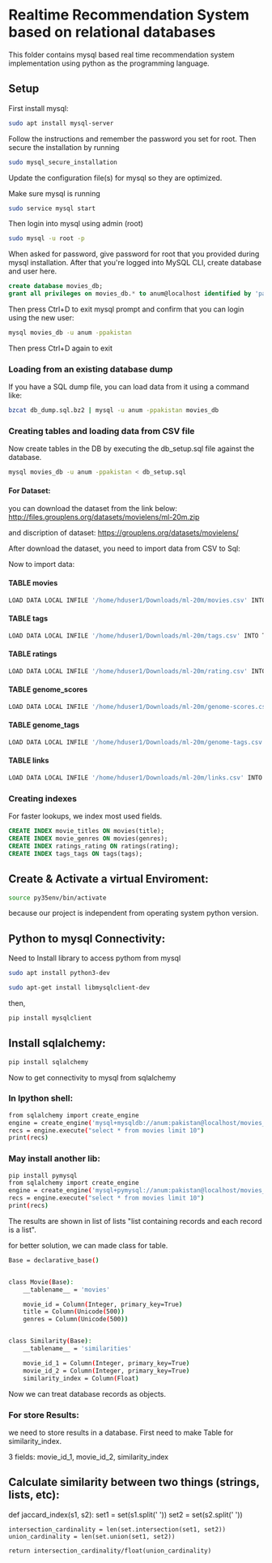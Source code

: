 # Realtime Recommendation System based on relational databases

This folder contains mysql based real time recommendation system implementation
using python as the programming language.


## Setup

First install mysql:

```bash
sudo apt install mysql-server
```

Follow the instructions and remember the password you set for root. Then secure the installation by
running

```bash
sudo mysql_secure_installation
```

Update the configuration file(s) for mysql so they are optimized.

Make sure mysql is running

```bash
sudo service mysql start
```

Then login into mysql using admin (root)

```bash
sudo mysql -u root -p
```

When asked for password, give password for root that you provided during mysql installation.
After that you're logged into MySQL CLI, create database and user here.

```sql
create database movies_db;
grant all privileges on movies_db.* to anum@localhost identified by 'pakistan';
```

Then press Ctrl+D to exit mysql prompt and confirm that you can login using the new user:

```bash
mysql movies_db -u anum -ppakistan
```

Then press Ctrl+D again to exit

### Loading from an existing database dump

If you have a SQL dump file, you can load data from it using a command like:

```bash
bzcat db_dump.sql.bz2 | mysql -u anum -ppakistan movies_db
```


### Creating tables and loading data from CSV file
Now create tables in the DB by executing the db_setup.sql file against the database.

```bash
mysql movies_db -u anum -ppakistan < db_setup.sql
```
#### For Dataset:

you can download the dataset from the link below:
http://files.grouplens.org/datasets/movielens/ml-20m.zip

and discription of dataset:
https://grouplens.org/datasets/movielens/

After download the dataset, you need to import data from CSV to Sql:

Now to import data:

#### TABLE movies

```bash
LOAD DATA LOCAL INFILE '/home/hduser1/Downloads/ml-20m/movies.csv' INTO TABLE movies FIELDS TERMINATED BY ',' ENCLOSED BY '"' LINES TERMINATED BY '\r\n' IGNORE 1 ROWS;
```
#### TABLE tags

```bash
LOAD DATA LOCAL INFILE '/home/hduser1/Downloads/ml-20m/tags.csv' INTO TABLE tags FIELDS TERMINATED BY ',' ENCLOSED BY '"' LINES TERMINATED BY '\r\n' IGNORE 1 ROWS;
```
#### TABLE ratings

```bash
LOAD DATA LOCAL INFILE '/home/hduser1/Downloads/ml-20m/rating.csv' INTO TABLE ratings FIELDS TERMINATED BY ',' ENCLOSED BY '"' LINES TERMINATED BY '\r\n' IGNORE 1 ROWS;
```
#### TABLE genome_scores

```bash
LOAD DATA LOCAL INFILE '/home/hduser1/Downloads/ml-20m/genome-scores.csv' INTO TABLE genome-scores FIELDS TERMINATED BY ',' ENCLOSED BY '"' LINES TERMINATED BY '\r\n' IGNORE 1 ROWS;
```
#### TABLE genome_tags

```bash
LOAD DATA LOCAL INFILE '/home/hduser1/Downloads/ml-20m/genome-tags.csv' INTO TABLE genome_tags FIELDS TERMINATED BY ',' ENCLOSED BY '"' LINES TERMINATED BY '\r\n' IGNORE 1 ROWS;
```
#### TABLE links

```bash
LOAD DATA LOCAL INFILE '/home/hduser1/Downloads/ml-20m/links.csv' INTO TABLE links FIELDS TERMINATED BY ',' ENCLOSED BY '"' LINES TERMINATED BY '\r\n' IGNORE 1 ROWS;
```

### Creating indexes

For faster lookups, we index most used fields.

```sql
CREATE INDEX movie_titles ON movies(title);
CREATE INDEX movie_genres ON movies(genres);
CREATE INDEX ratings_rating ON ratings(rating);
CREATE INDEX tags_tags ON tags(tags);
```

## Create & Activate a virtual Enviroment:
```bash
source py35env/bin/activate
```
because our project is independent from operating system python version.

## Python to mysql Connectivity:
Need to Install library to access pythom from mysql
```bash
sudo apt install python3-dev
```
```bash
sudo apt-get install libmysqlclient-dev
```
then,
```bash
pip install mysqlclient
```

## Install sqlalchemy:
```bash
pip install sqlalchemy
```
Now to get connectivity to mysql from sqlalchemy

### In Ipython shell:
```bash
from sqlalchemy import create_engine
engine = create_engine('mysql+mysqldb://anum:pakistan@localhost/movies_db')
recs = engine.execute("select * from movies limit 10")
print(recs)
```
### May install another lib:
```bash
pip install pymysql
from sqlalchemy import create_engine
engine = create_engine('mysql+pymysql://anum:pakistan@localhost/movies_db')
recs = engine.execute("select * from movies limit 10")
print(recs)
```
The results are shown in list of lists
"list containing records and each record is a list".

for better solution, we can made class for table.
```bash
Base = declarative_base()


class Movie(Base):
    __tablename__ = 'movies'

    movie_id = Column(Integer, primary_key=True)
    title = Column(Unicode(500))
    genres = Column(Unicode(500))


class Similarity(Base):
    __tablename__ = 'similarities'

    movie_id_1 = Column(Integer, primary_key=True)
    movie_id_2 = Column(Integer, primary_key=True)
    similarity_index = Column(Float)
```
Now we can treat database records as objects.

### For store Results:
we need to store results in a database.
First need to make Table for similarity_index.

3 fields: movie_id_1, movie_id_2, similarity_index

## Calculate similarity between two things (strings, lists, etc):
def jaccard_index(s1, s2):
    set1 = set(s1.split(' '))
    set2 = set(s2.split(' '))

    intersection_cardinality = len(set.intersection(set1, set2))
    union_cardinality = len(set.union(set1, set2))

    return intersection_cardinality/float(union_cardinality)
